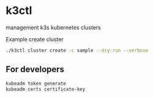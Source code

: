# k3ctl
management k3s kubernetes clusters

Example create cluster

```bash
./k3ctl cluster create -c sample --dry-run --verbose
```

## For developers

```bash
kubeadm token generate
kubeadm certs certificate-key
```

